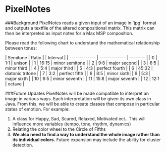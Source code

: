 PixelNotes
==========

###Background
PixelNotes reads a given input of an image in 'jpg' format and outputs a textfile of the altered compositional matrix.
This matrix can then be interpreted as input notes for a Max MSP composition.

Please read the following chart to understand the mathematical relationship between tones:

| Semitone      | Ratio |       | Interval |
| ------------- | ------------- | -------- |
| 0 | 1:1 | unison |
| 1 | 16:15 | minor semitone |
| 2 | 9:8	| major second |
| 3 | 6:5 | minor third |
| 4 | 5:4 | major third |
| 5 | 4:3 | perfect fourth |
| 6 | 45:32 | diatonic tritone |
| 7 | 3:2 | perfect fifth |
| 8 | 8:5 |  minor sixth|
| 9 | 5:3 | major sixth |
| 10 | 9:5 | minor seventh |
| 11 | 15:8 | major seventh |
| 12 | 12:1 | octave |


###Future Updates
PixelNotes will be made compatible to interpret an image in various ways.
Each interpretation will be given its own class in Java. 
From this, we will be able to create classes that compose in particular states of emotion.
For example:

1. A class for Happy, Sad, Scared, Relaxed, Motivated ect.. This will influence more variables (tempo, tone, rhythm, dynamics)
2. Relating the color wheel to the Circle of Fifths
3. **We also need to find a way to understand the whole image rather than its individual colors.** Future expansion may include the ability for cluster detection.
